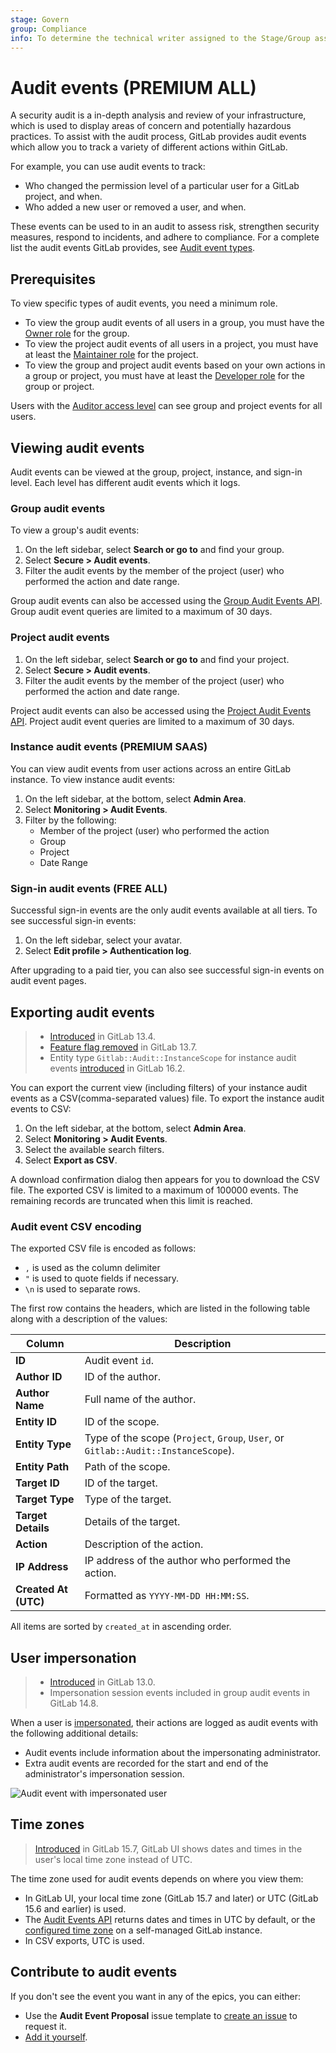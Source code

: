 ```yaml
---
stage: Govern
group: Compliance
info: To determine the technical writer assigned to the Stage/Group associated with this page, see https://handbook.gitlab.com/handbook/product/ux/technical-writing/#assignments
---
```


# Audit events **(PREMIUM ALL)**

A security audit is a in-depth analysis and review of your infrastructure, which is used to display
areas of concern and potentially hazardous practices. To assist with the audit process, GitLab provides
audit events which allow you to track a variety of different actions within GitLab.

For example, you can use audit events to track:

- Who changed the permission level of a particular user for a GitLab project, and when.
- Who added a new user or removed a user, and when.

These events can be used to in an audit to assess risk, strengthen security measures, respond to incidents, and adhere to compliance. For a complete list the audit events GitLab provides, see [Audit event types](../administration/audit_event_streaming/audit_event_types.md).

## Prerequisites

To view specific types of audit events, you need a minimum role.

- To view the group audit events of all users in a group, you must have the [Owner role](../user/permissions.md#roles) for the group.
- To view the project audit events of all users in a project, you must have at least the [Maintainer role](../user/permissions.md#roles) for the project.
- To view the group and project audit events based on your own actions in a group or project, you must have at least the [Developer role](../user/permissions.md#roles)
  for the group or project.

Users with the [Auditor access level](auditor_users.md) can see group and project events for all users.

## Viewing audit events

Audit events can be viewed at the group, project, instance, and sign-in level. Each level has different audit events which it logs.

### Group audit events

To view a group's audit events:

1. On the left sidebar, select **Search or go to** and find your group.
1. Select **Secure > Audit events**.
1. Filter the audit events by the member of the project (user) who performed the action and date range.

Group audit events can also be accessed using the [Group Audit Events API](../api/audit_events.md#group-audit-events). Group audit event queries are limited to a maximum of 30 days.

### Project audit events

1. On the left sidebar, select **Search or go to** and find your project.
1. Select **Secure > Audit events**.
1. Filter the audit events by the member of the project (user) who performed the action and date range.

Project audit events can also be accessed using the [Project Audit Events API](../api/audit_events.md#project-audit-events). Project audit event queries are limited to a maximum of 30 days.

### Instance audit events **(PREMIUM SAAS)**

You can view audit events from user actions across an entire GitLab instance.
To view instance audit events:

1. On the left sidebar, at the bottom, select **Admin Area**.
1. Select **Monitoring > Audit Events**.
1. Filter by the following:
   - Member of the project (user) who performed the action
   - Group
   - Project
   - Date Range

### Sign-in audit events **(FREE ALL)**

Successful sign-in events are the only audit events available at all tiers. To see successful sign-in events:

1. On the left sidebar, select your avatar.
1. Select **Edit profile > Authentication log**.

After upgrading to a paid tier, you can also see successful sign-in events on audit event pages.

## Exporting audit events

> - [Introduced](https://gitlab.com/gitlab-org/gitlab/-/issues/1449) in GitLab 13.4.
> - [Feature flag removed](https://gitlab.com/gitlab-org/gitlab/-/issues/285441) in GitLab 13.7.
> - Entity type `Gitlab::Audit::InstanceScope` for instance audit events [introduced](https://gitlab.com/gitlab-org/gitlab/-/issues/418185) in GitLab 16.2.

You can export the current view (including filters) of your instance audit events as a
CSV(comma-separated values) file. To export the instance audit events to CSV:

1. On the left sidebar, at the bottom, select **Admin Area**.
1. Select **Monitoring > Audit Events**.
1. Select the available search filters.
1. Select **Export as CSV**.

A download confirmation dialog then appears for you to download the CSV file. The exported CSV is limited
to a maximum of 100000 events. The remaining records are truncated when this limit is reached.

### Audit event CSV encoding

The exported CSV file is encoded as follows:

- `,` is used as the column delimiter
- `"` is used to quote fields if necessary.
- `\n` is used to separate rows.

The first row contains the headers, which are listed in the following table along
with a description of the values:

| Column                | Description                                                                        |
| --------------------- | ---------------------------------------------------------------------------------- |
| **ID**                | Audit event `id`.                                                                  |
| **Author ID**         | ID of the author.                                                                  |
| **Author Name**       | Full name of the author.                                                           |
| **Entity ID**         | ID of the scope.                                                                   |
| **Entity Type**       | Type of the scope (`Project`, `Group`, `User`, or `Gitlab::Audit::InstanceScope`). |
| **Entity Path**       | Path of the scope.                                                                 |
| **Target ID**         | ID of the target.                                                                  |
| **Target Type**       | Type of the target.                                                                |
| **Target Details**    | Details of the target.                                                             |
| **Action**            | Description of the action.                                                         |
| **IP Address**        | IP address of the author who performed the action.                                 |
| **Created At (UTC)**  | Formatted as `YYYY-MM-DD HH:MM:SS`.                                                |

All items are sorted by `created_at` in ascending order.

## User impersonation

> - [Introduced](https://gitlab.com/gitlab-org/gitlab/-/issues/536) in GitLab 13.0.
> - Impersonation session events included in group audit events in GitLab 14.8.

When a user is [impersonated](../administration/admin_area.md#user-impersonation), their actions are logged as audit events with the following additional details:

- Audit events include information about the impersonating administrator.
- Extra audit events are recorded for the start and end of the administrator's impersonation session.

![Audit event with impersonated user](img/impersonated_audit_events_v15_7.png)

## Time zones

> [Introduced](https://gitlab.com/gitlab-org/gitlab/-/issues/242014) in GitLab 15.7, GitLab UI shows dates and times in the user's local time zone instead of UTC.

The time zone used for audit events depends on where you view them:

- In GitLab UI, your local time zone (GitLab 15.7 and later) or UTC (GitLab 15.6 and earlier) is used.
- The [Audit Events API](../api/audit_events.md) returns dates and times in UTC by default, or the
  [configured time zone](timezone.md) on a self-managed GitLab instance.
- In CSV exports, UTC is used.

## Contribute to audit events

If you don't see the event you want in any of the epics, you can either:

- Use the **Audit Event Proposal** issue template to
  [create an issue](https://gitlab.com/gitlab-org/gitlab/-/issues/new?issuable_template=Audit%20Event%20Proposal) to request it.
- [Add it yourself](../development/audit_event_guide/index.md).
